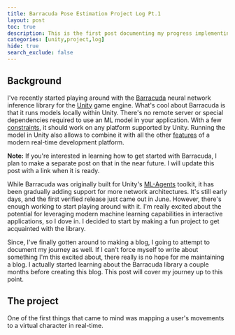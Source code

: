 ```yaml
---
title: Barracuda Pose Estimation Project Log Pt.1
layout: post
toc: true
description: This is the first post documenting my progress implementing pose estimation using the Barracuda inference library in Unity.
categories: [unity,project,log]
hide: true
search_exclude: false
---
```


## Background

I've recently started playing around with the [Barracuda](https://docs.unity3d.com/Packages/com.unity.barracuda@1.1/manual/index.html) neural network inference library for the [Unity](https://unity.com/) game engine. What's cool about Barracuda is that it runs models locally within Unity. There's no remote server or special dependencies required to use an ML model in your application. With a few [constraints](https://docs.unity3d.com/Packages/com.unity.barracuda@1.1/manual/SupportedPlatforms.html), it should work on any platform supported by Unity. Running the model in Unity also allows to combine it with all the other [features](https://unity.com/products/unity-platform) of a modern real-time development platform.

**Note:** If you're interested in learning how to get started with Barracuda, I plan to make a separate post on that in the near future. I will update this post with a link when it is ready.

While Barracuda was originally built for Unity's [ML-Agents](https://unity3d.com/machine-learning) toolkit, it has been gradually adding support for more network architectures. It's still early days, and the first verified release just came out in June. However, there's enough working to start playing around with it. I'm really excited about the potential for leveraging modern machine learning capabilities in interactive applications, so I dove in. I decided to start by making a fun project to get acquainted with the library. 

Since, I've finally gotten around to making a blog, I going to attempt to document my journey as well. If I can't force myself to write about something I'm this excited about, there really is no hope for me maintaining a blog. I actually started learning about the Barracuda library a couple months before creating this blog. This post will cover my journey up to this point.

## The project

One of the first things that came to mind was mapping a user's movements to a virtual character in real-time.

